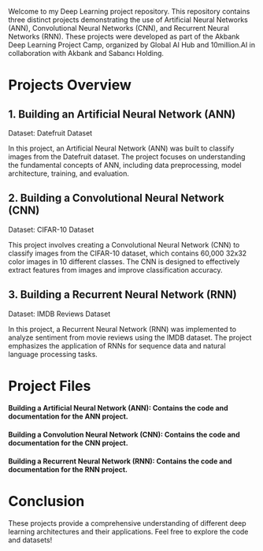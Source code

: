 Welcome to my Deep Learning project repository. This repository contains three distinct projects demonstrating the use of Artificial Neural Networks (ANN), Convolutional Neural Networks (CNN), and Recurrent Neural Networks (RNN). These projects were developed as part of the Akbank Deep Learning Project Camp, organized by Global AI Hub and 10million.AI in collaboration with Akbank and Sabancı Holding.

# Projects Overview
## 1. Building an Artificial Neural Network (ANN)
Dataset: Datefruit Dataset

In this project, an Artificial Neural Network (ANN) was built to classify images from the Datefruit dataset. The project focuses on understanding the fundamental concepts of ANN, including data preprocessing, model architecture, training, and evaluation.

## 2. Building a Convolutional Neural Network (CNN)
Dataset: CIFAR-10 Dataset

This project involves creating a Convolutional Neural Network (CNN) to classify images from the CIFAR-10 dataset, which contains 60,000 32x32 color images in 10 different classes. The CNN is designed to effectively extract features from images and improve classification accuracy.

## 3. Building a Recurrent Neural Network (RNN)
Dataset: IMDB Reviews Dataset

In this project, a Recurrent Neural Network (RNN) was implemented to analyze sentiment from movie reviews using the IMDB dataset. The project emphasizes the application of RNNs for sequence data and natural language processing tasks.

# Project Files
#### Building a Artificial Neural Network (ANN): Contains the code and documentation for the ANN project.
#### Building a Convolution Neural Network (CNN): Contains the code and documentation for the CNN project.
#### Building a Recurrent Neural Network (RNN): Contains the code and documentation for the RNN project.
# Conclusion
These projects provide a comprehensive understanding of different deep learning architectures and their applications. Feel free to explore the code and datasets!
